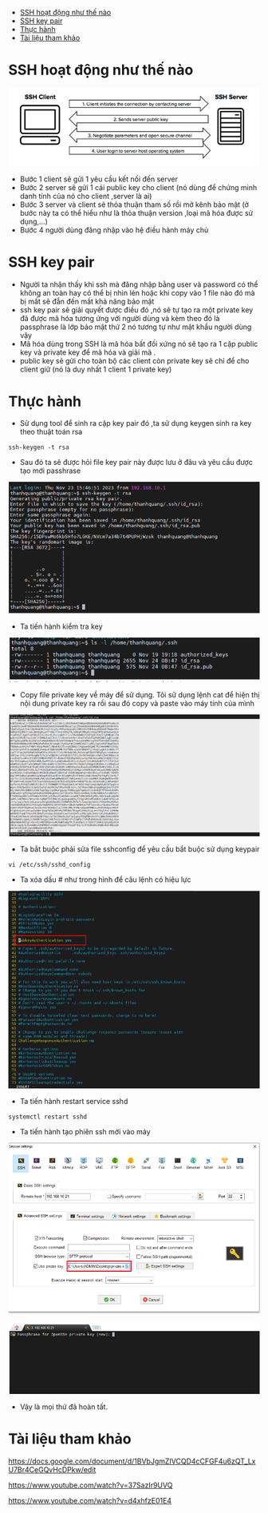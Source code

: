 - [SSH hoạt động như thế nào](#ssh-hoạt-động-như-thế-nào)
- [SSH key pair](#ssh-key-pair)
- [Thực hành](#thực-hành)
- [Tài liệu tham khảo](#tài-liệu-tham-khảo)

# SSH hoạt động như thế nào
![Alt](/thuctap/anh/Screenshot_223.png)

- Bước 1 client sẽ gửi 1 yêu cầu kết nối đến server
- Bước 2 server sẽ gửi 1 cái public key cho client (nó dùng để chứng minh danh tính của nó cho client ,server là ai)
- Bước 3 server và client sẽ thỏa thuận tham số rồi mở kênh bảo mật (ở bước này ta có thể hiểu như là thỏa thuận version ,loại mã hóa được sử dụng,...)
- Bước 4 người dùng đăng nhập vào hệ điều hành máy chủ

# SSH key pair
- Người ta nhận thấy khi ssh mà đăng nhập bằng user và password có thể không an toàn hay có thể bị nhìn lén hoặc khi copy vào 1 file nào đó mà bị mất sẽ đẫn đến mất khả năng bảo mật
- ssh key pair sẽ giải quyết được điều đó ,nó sẽ tự tạo ra một private key đã được mã hóa tương ứng với người dùng và kèm theo đó là passphrase là lớp bảo mật thứ 2 nó tương tự như mật khẩu người dùng vậy
- Mã hóa dùng trong SSH là mã hóa bất đối xứng nó sẽ tạo ra 1 cặp public key và private key để mã hóa và giải mã .
- public key sẽ gửi cho toàn bộ các client còn private key sẽ chỉ để cho client giữ (nó là duy nhất 1 client 1 private key)

# Thực hành

- Sử dụng tool để sinh ra cặp key pair đó ,ta sử dụng keygen sinh ra key theo thuật toán rsa

```
ssh-keygen -t rsa
```
- Sau đó ta sẽ được hỏi file key pair này được lưu ở đâu và yêu cầu được tạo mới passhrase

![Alt](/thuctap/anh/Screenshot_224.png)

- Ta tiến hành kiểm tra key

![Alt](/thuctap/anh/Screenshot_225.png)

- Copy file private key về máy để sử dụng. Tôi sử dụng lệnh cat để hiện thị nội dung private key ra rồi sau đó copy và paste vào máy tính của mình

![Alt](/thuctap/anh/Screenshot_226.png)

- Ta bắt buộc phải sửa file sshconfig để yêu cầu bắt buộc sử dụng keypair

```
vi /etc/ssh/sshd_config
```
- Ta xóa dấu # như trong hình để câu lệnh có hiệu lực

![Alt](/thuctap/anh/Screenshot_227.png)

- Ta tiến hành restart service sshd

```
systemctl restart sshd
```

- Ta tiến hành tạo phiên ssh mới vào máy

![Alt](/thuctap/anh/Screenshot_228.png)

![Alt](/thuctap/anh/Screenshot_229.png)


- Vậy là mọi thứ đã hoàn tất. 

# Tài liệu tham khảo

https://docs.google.com/document/d/1BVbJgmZIVCQD4cCFGF4u6zQT_LxU7Br4CeGQvHcDPkw/edit

https://www.youtube.com/watch?v=37SazIr9UVQ

https://www.youtube.com/watch?v=d4xhfzE01E4